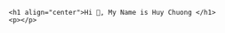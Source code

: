          <h1 align="center">Hi 👋, My Name is Huy Chuong </h1>
         <p></p>
                                   



